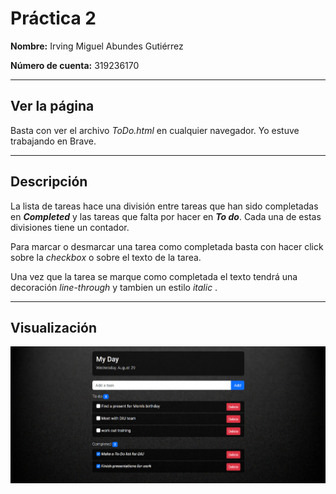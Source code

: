 # Práctica 2

**Nombre:** Irving Miguel Abundes Gutiérrez

**Número de cuenta:** 319236170
***

## Ver la página
Basta con ver el archivo _ToDo.html_ en cualquier navegador. Yo estuve trabajando en Brave.
***
## Descripción

La lista de tareas hace una división entre tareas que han sido completadas en  **_Completed_** y las tareas que falta por hacer en  **_To do_**. Cada una de estas divisiones tiene un contador.

Para marcar o desmarcar una tarea como completada basta con hacer click sobre la _checkbox_ o sobre el texto de la tarea.

Una vez que la tarea se marque como completada el texto tendrá una decoración _line-through_ y tambien un estilo _italic_ .



***
## Visualización

![alt text](image.png)